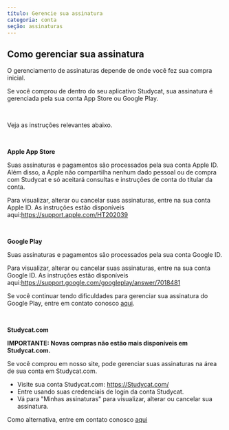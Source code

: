 ```yaml
---
título: Gerencie sua assinatura
categoria: conta
seção: assinaturas
---
```

## Como gerenciar sua assinatura

O gerenciamento de assinaturas depende de onde você fez sua compra inicial.

Se você comprou de dentro do seu aplicativo Studycat, sua assinatura é gerenciada pela sua conta App Store ou Google Play.

 

Veja as instruções relevantes abaixo.

 

**Apple App Store**

Suas assinaturas e pagamentos são processados ​​pela sua conta Apple ID. Além disso, a Apple não compartilha nenhum dado pessoal ou de compra com Studycat e só aceitará consultas e instruções de conta do titular da conta.

Para visualizar, alterar ou cancelar suas assinaturas, entre na sua conta Apple ID. As instruções estão disponíveis aqui:<https://support.apple.com/HT202039>

 

**Google Play**

Suas assinaturas e pagamentos são processados ​​pela sua conta Google ID.

Para visualizar, alterar ou cancelar suas assinaturas, entre na sua conta Google ID. As instruções estão disponíveis aqui:<https://support.google.com/googleplay/answer/7018481>

Se você continuar tendo dificuldades para gerenciar sua assinatura do Google Play, entre em contato conosco [aqui](https://help.Studycat.com/hc/en-us/requests/new).

 

**Studycat.com**

**IMPORTANTE: Novas compras não estão mais disponíveis em Studycat.com.**

Se você comprou em nosso site, pode gerenciar suas assinaturas na área de sua conta em Studycat.com.

* Visite sua conta Studycat.com: <https://Studycat.com/>
* Entre usando suas credenciais de login da conta Studycat.
* Vá para "Minhas assinaturas" para visualizar, alterar ou cancelar sua assinatura.

Como alternativa, entre em contato conosco [aqui](https://help.Studycat.com/hc/en-us/requests/new)